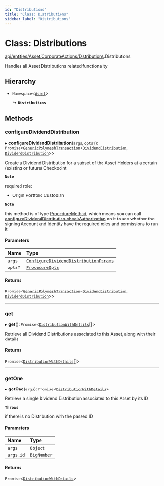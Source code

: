 ```yaml
---
id: "Distributions"
title: "Class: Distributions"
sidebar_label: "Distributions"
---
```


# Class: Distributions

[api/entities/Asset/CorporateActions/Distributions](../../../../../../modules/API/Entities/Asset/CorporateActions/Distributions/Distributions.md).Distributions

Handles all Asset Distributions related functionality

## Hierarchy

- `Namespace`<[`Asset`](../../Asset.md)\>

  ↳ **`Distributions`**

## Methods

### configureDividendDistribution

▸ **configureDividendDistribution**(`args`, `opts?`): `Promise`<[`GenericPolymeshTransaction`](../../../../../../modules/Types/Types.md#genericpolymeshtransaction)<[`DividendDistribution`](../../../DividendDistribution/DividendDistribution.md), [`DividendDistribution`](../../../DividendDistribution/DividendDistribution.md)\>\>

Create a Dividend Distribution for a subset of the Asset Holders at a certain (existing or future) Checkpoint

**`Note`**

required role:
  - Origin Portfolio Custodian

**`Note`**

this method is of type [ProcedureMethod](../../../../../../interfaces/Types/ProcedureMethod/ProcedureMethod.md), which means you can call [configureDividendDistribution.checkAuthorization](../../../../../../interfaces/Types/ProcedureMethod/ProcedureMethod.md#checkauthorization)
  on it to see whether the signing Account and Identity have the required roles and permissions to run it

#### Parameters

| Name | Type |
| :------ | :------ |
| `args` | [`ConfigureDividendDistributionParams`](../../../../../../interfaces/API/Procedures/Types/ConfigureDividendDistributionParams/ConfigureDividendDistributionParams.md) |
| `opts?` | [`ProcedureOpts`](../../../../../../interfaces/Types/ProcedureOpts/ProcedureOpts.md) |

#### Returns

`Promise`<[`GenericPolymeshTransaction`](../../../../../../modules/Types/Types.md#genericpolymeshtransaction)<[`DividendDistribution`](../../../DividendDistribution/DividendDistribution.md), [`DividendDistribution`](../../../DividendDistribution/DividendDistribution.md)\>\>

___

### get

▸ **get**(): `Promise`<[`DistributionWithDetails`](../../../../../../interfaces/Types/DistributionWithDetails/DistributionWithDetails.md)[]\>

Retrieve all Dividend Distributions associated to this Asset, along with their details

#### Returns

`Promise`<[`DistributionWithDetails`](../../../../../../interfaces/Types/DistributionWithDetails/DistributionWithDetails.md)[]\>

___

### getOne

▸ **getOne**(`args`): `Promise`<[`DistributionWithDetails`](../../../../../../interfaces/Types/DistributionWithDetails/DistributionWithDetails.md)\>

Retrieve a single Dividend Distribution associated to this Asset by its ID

**`Throws`**

if there is no Distribution with the passed ID

#### Parameters

| Name | Type |
| :------ | :------ |
| `args` | `Object` |
| `args.id` | `BigNumber` |

#### Returns

`Promise`<[`DistributionWithDetails`](../../../../../../interfaces/Types/DistributionWithDetails/DistributionWithDetails.md)\>
